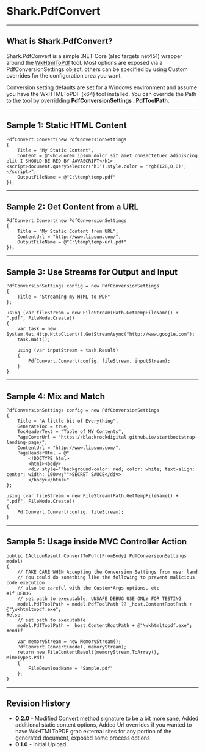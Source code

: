 # Shark.PdfConvert

----
## What is Shark.PdfConvert?

Shark.PdfConvert is a simple .NET Core (also targets net451) wrapper around the [WkHtmlToPdf](http://wkhtmltopdf.org) tool. Most options are exposed via a PdfConversionSettings object, others can be specified by using Custom overrides for the configuration area you want.

Conversion setting defaults are set for a Windows environment and assume you have the WkHTMLToPDF (x64) tool installed. You can override the Path to the tool by overridding **PdfConversionSettings . PdfToolPath**.

----
## Sample 1: Static HTML Content

    PdfConvert.Convert(new PdfConversionSettings
    {
        Title = "My Static Content",
        Content = @"<h1>Lorem ipsum dolor sit amet consectetuer adipiscing elit I SHOULD BE RED BY JAVASCRIPT</h1><script>document.querySelector('h1').style.color = 'rgb(128,0,0)';</script>",
        OutputFileName = @"C:\temp\temp.pdf"
    });

----
## Sample 2: Get Content from a URL

    PdfConvert.Convert(new PdfConversionSettings
    {
        Title = "My Static Content from URL",
        ContentUrl = "http://www.lipsum.com/",
        OutputFileName = @"C:\temp\temp-url.pdf"
    });

----
## Sample 3: Use Streams for Output and Input

    PdfConversionSettings config = new PdfConversionSettings
    {
        Title = "Streaming my HTML to PDF"
    };

    using (var fileStream = new FileStream(Path.GetTempFileName() + ".pdf", FileMode.Create))
    {
        var task = new System.Net.Http.HttpClient().GetStreamAsync("http://www.google.com");
        task.Wait();

        using (var inputStream = task.Result)
        {
			PdfConvert.Convert(config, fileStream, inputStream);
		}
	}

----
## Sample 4: Mix and Match

    PdfConversionSettings config = new PdfConversionSettings
    {
        Title = "A little bit of Everything",
        GenerateToc = true,
        TocHeaderText = "Table of MY Contents",
        PageCoverUrl = "https://blackrockdigital.github.io/startbootstrap-landing-page/",
        ContentUrl = "http://www.lipsum.com/",
        PageHeaderHtml = @"
            <!DOCTYPE html>
            <html><body>
            <div style=""background-color: red; color: white; text-align: center; width: 100vw;"">SECRET SAUCE</div>
            </body></html>"
    };

    using (var fileStream = new FileStream(Path.GetTempFileName() + ".pdf", FileMode.Create))
    {
        PdfConvert.Convert(config, fileStream);
    }

----
## Sample 5: Usage inside MVC Controller Action

    public IActionResult ConvertToPdf([FromBody] PdfConversionSettings model) 
	{
		// TAKE CARE WHEN Accepting the Conversion Settings from user land
		// You could do something like the following to prevent malicious code execution
		// also be careful with the Custom*Args options, etc
	#if DEBUG
        // set path to executable, UNSAFE DEBUG USE ONLY FOR TESTING
        model.PdfToolPath = model.PdfToolPath ?? _host.ContentRootPath + @"\wkhtmltopdf.exe";
	#else
        // set path to executable
        model.PdfToolPath = _host.ContentRootPath + @"\wkhtmltopdf.exe";
	#endif	  

        var memoryStream = new MemoryStream();
        PdfConvert.Convert(model, memoryStream);
        return new FileContentResult(memoryStream.ToArray(), MimeTypes.Pdf)
        {
            FileDownloadName = "Sample.pdf"
        };
	}

----
## Revision History
* **0.2.0** - Modified Convert method signature to be a bit more sane, Added additional static content options, Added Url overrides if you wanted to have WkHTMLToPDF grab external sites for any portion of the generated document, exposed some process options
* **0.1.0** - Initial Upload